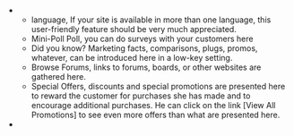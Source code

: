 - <ul>
    <li>language, If your site is available in more than one language, this user-friendly feature should be very much appreciated.</li>
    <li>Mini-Poll Poll, you can do surveys with your customers here</li>
    <li>Did you know? Marketing facts, comparisons, plugs, promos, whatever, can be introduced here in a low-key setting.</li>
    <li>Browse Forums, links to forums, boards, or other websites are gathered here.</li>
    <li>Special Offers, discounts and special promotions are presented here to reward the customer for purchases she has made and to encourage additional purchases. He can click on the link [View All Promotions] to see even more offers than what are presented here.</li>
  </ul>
-